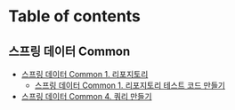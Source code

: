 # Table of contents

## 스프링 데이터 Common

* [스프링 데이터 Common 1. 리포지토리](README.md)
  * [스프링 데이터 Common 1. 리포지토리 테스트 코드 만들기](common/common-1./common-1..md)
* [스프링 데이터 Common 4. 쿼리 만들기](common/common-4..md)
